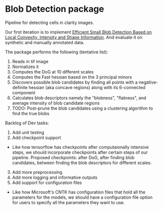 # Blob Detection package

Pipeline for detecting cells in clarity images.

Our first iteration is to implement [Efficient Small Blob Detection Based on Local Convexity, Intensity and Shape Information](http://ieeexplore.ieee.org/abstract/document/7359134/).
And evaluate it on synthetic and manually annotated data.

The package performs the following (tentative list):
1. Reads in tif image
2. Normalizes it
3. Computes the DoG at 10 different scales
4. Computes the Fast hessian based on the 3 principal minors
5. Discovers possible blob candidates by finding all points with a negative-definite hessian (aka concave regions) along with its 6-connected component
6. Calculates blob descriptors namely the "blobness", "flatness", and average intensity of blob candidate regions
7. TODO: Post-prune the blob candidates using a clustering algorithm to find the true blobs

Backlog of Dev tasks:
1. Add unit testing
2. Add checkpoint support
 * Like how tensorflow has checkpoints after computaionally intensive steps, we should incorporate checkpoints after certain steps of our pipeline. Proposed checkpoints: after DoG, after finding blob candidates, between finding the blob descriptors for different scales.
3. Add more preprocessing
4. Add more logging and informative outputs
5. Add support for configuration files
 * Like how Microsoft's CNTK has configuration files that hold all the parameters for the models, we should have a configuration file option for users to specify all the parameters they want to use.

